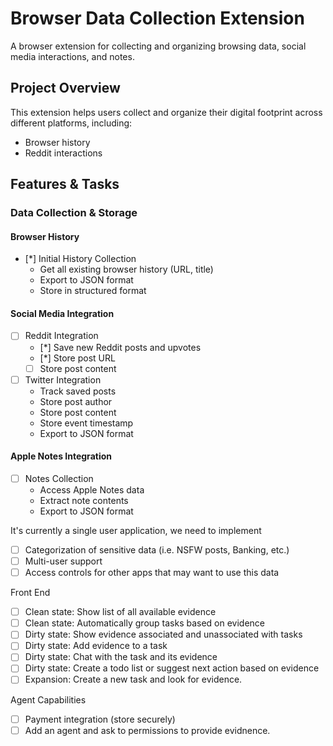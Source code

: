 # Browser Data Collection Extension

A browser extension for collecting and organizing browsing data, social media interactions, and notes.

## Project Overview

This extension helps users collect and organize their digital footprint across different platforms, including:
- Browser history
- Reddit interactions



## Features & Tasks

### Data Collection & Storage

#### Browser History
- [*] Initial History Collection
  - Get all existing browser history (URL, title)
  - Export to JSON format
  - Store in structured format

#### Social Media Integration

- [ ] Reddit Integration
  - [*] Save new Reddit posts and upvotes
  - [*] Store post URL
  - [ ] Store post content

- [ ] Twitter Integration
  - Track saved posts
  - Store post author
  - Store post content
  - Store event timestamp
  - Export to JSON format

#### Apple Notes Integration
- [ ] Notes Collection
  - Access Apple Notes data
  - Extract note contents
  - Export to JSON format

It's currently a single user application, we need to implement

- [ ] Categorization of sensitive data (i.e. NSFW posts, Banking, etc.)
- [ ] Multi-user support
- [ ] Access controls for other apps that may want to use this data

Front End

- [ ] Clean state: Show list of all available evidence
- [ ] Clean state: Automatically group tasks based on evidence
- [ ] Dirty state: Show evidence associated and unassociated with tasks
- [ ] Dirty state: Add evidence to a task
- [ ] Dirty state: Chat with the task and its evidence
- [ ] Dirty state: Create a todo list or suggest next action based on evidence
- [ ] Expansion: Create a new task and look for evidence.

Agent Capabilities

- [ ] Payment integration (store securely)
- [ ] Add an agent and ask to permissions to provide evidnence.